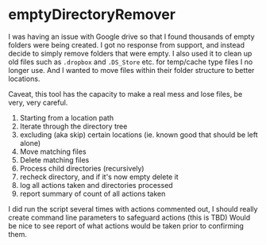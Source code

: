 # emptyDirectoryRemover

I was having an issue with Google drive so that I found thousands of empty folders were being created. I got no response from support, and instead decide to simply remove folders that were empty. I also used it to clean up old files such as `.dropbox` and `.DS_Store` etc. for temp/cache type files I no longer use. And I wanted to move files within their folder structure to better locations. 

Caveat, this tool has the capacity to make a real mess and lose files, be very, very careful.

1. Starting from a location path
2. Iterate through the directory tree
3. excluding (aka skip) certain locations (ie. known good that should be left alone)
4. Move matching files
5. Delete matching files
6. Process child directories (recursively)
7. recheck directory, and if it's now empty delete it
8. log all actions taken and directories processed
9. report summary of count of all actions taken

I did run the script several times with actions commented out, I should really create command line parameters to safeguard actions (this is TBD) Would be nice to see report of what actions would be taken prior to confirming them. 
